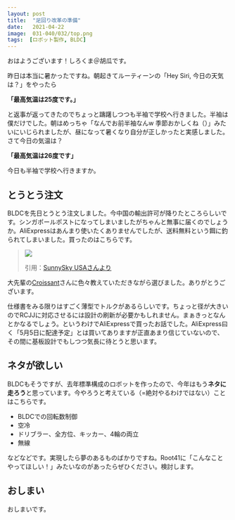 ```yaml
---
layout: post
title:  "足回り改革の準備"
date:   2021-04-22
image:  031-040/032/top.png
tags:  [ロボット製作, BLDC]
---
```


おはようございます！しろくま＠胡瓜です。

昨日は本当に暑かったですね。朝起きてルーティーンの「Hey Siri, 今日の天気は？」をやったら

**「最高気温は25度です。」**

と返事が返ってきたのでちょっと躊躇しつつも半袖で学校へ行きました。半袖は僕だけでした。朝はめっちゃ「なんでお前半袖なんw 季節おかしくね（）」みたいにいじられましたが、昼になって暑くなり自分が正しかったと実感しました。さて今日の気温は？

**「最高気温は26度です」**

今日も半袖で学校へ行きますか。

## とうとう注文

BLDCを先日とうとう注文しました。今中国の輸出許可が降りたところらしいです。シンガポールポストになってしまいましたがちゃんと無事に届くのでしょうか。AliExpressはあんまり使いたくありませんでしたが、送料無料という餌に釣られてしまいました。買ったのはこちらです。

> ![]({{site.baseurl}}/img/031-040/032/001.jpg)
> <br>
> 
> 引用：[SunnySky USAさんより](https://sunnyskyusa.com/collections/v-motors/products/sunnysky-v2806-motor)

大先輩の[Croissant](https://twitter.com/croissant245/)さんに色々教えていただきながら選びました。ありがとうございます。

仕様書をみる限りはすごく薄型でトルクがあるらしいです。ちょっと径が大きいのでRCJJに対応させるには設計の刷新が必要かもしれません。まぁきっとなんとかなるでしょう。というわけでAliExpressで買ったお話でした。AliExpress曰く「5月5日に配達予定」とは買いてありますが正直あまり信じていないので、その間に基板設計でもしつつ気長に待とうと思います。

## ネタが欲しい

BLDCもそうですが、去年標準構成のロボットを作ったので、今年はもう**ネタに走ろう**と思っています。今やろうと考えている（=絶対やるわけではない）ことはこちらです。

- BLDCでの回転数制御
- 空冷
- ドリブラー、全方位、キッカー、4輪の両立
- 無線

などなどです。実現したら夢のあるものばかりですね。Root41に「こんなことやってほしい！」みたいなのがあったらぜひください。検討します。

## おしまい

おしまいです。